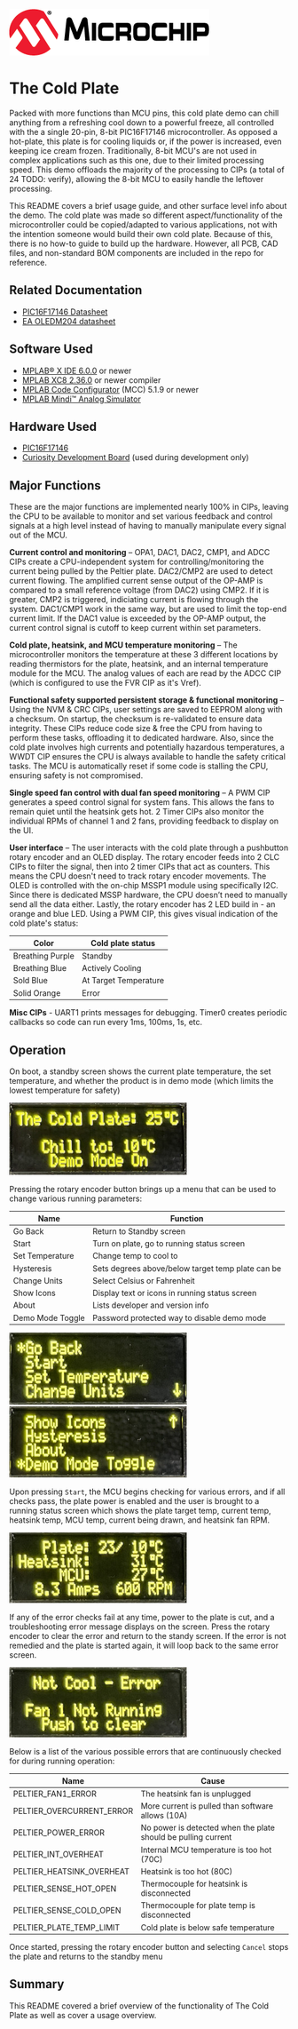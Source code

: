 [![MCHP](images/microchip.png)](https://www.microchip.com)

# The Cold Plate

Packed with more functions than MCU pins, this cold plate demo can chill anything from a refreshing cool down to a powerful freeze, all controlled with the a single 20-pin, 8-bit PIC16F17146 microcontroller. As opposed a hot-plate, this plate is for cooling liquids or, if the power is increased, even keeping ice cream frozen. Traditionally, 8-bit MCU's are not used in complex applications such as this one, due to their limited processing speed. This demo offloads the majority of the processing to CIPs (a total of 24 TODO: verify), allowing the 8-bit MCU to easily handle the leftover processing.

This README covers a brief usage guide, and other surface level info about the demo. The cold plate was made so different aspect/functionality of the microcontroller could be copied/adapted to various applications, not with the intention someone would build their own cold plate. Because of this, there is no how-to guide to build up the hardware. However, all PCB, CAD files, and non-standard BOM components are included in the repo for reference.

<!--ADD IN LATER AFTER APP NOTE IS PUBLISHED: For in-depth information on the implementation details of this demo, check out the app note listed in the related documentation. -->

## Related Documentation
- [PIC16F17146 Datasheet](https://ww1.microchip.com/downloads/aemDocuments/documents/MCU08/ProductDocuments/DataSheets/-PIC16F17126-46-Full-Featured-Microcontrollers-Data-Sheet-40002343C.pdf)
- [EA OLEDM204 datasheet](https://www.lcd-module.de/fileadmin/html-seiten/eng/pdf/doma/oledm204-ae.pdf)

## Software Used

- [MPLAB® X IDE 6.0.0](https://www.microchip.com/en-us/tools-resources/develop/mplab-x-ide) or newer
- [MPLAB XC8 2.36.0](https://www.microchip.com/en-us/tools-resources/develop/mplab-xc-compilers) or newer compiler
- [MPLAB Code Configurator](https://www.microchip.com/en-us/tools-resources/configure/mplab-code-configurator) (MCC) 5.1.9 or newer
- [MPLAB Mindi&trade; Analog Simulator](https://www.microchip.com/en-us/tools-resources/develop/analog-development-tool-ecosystem/mplab-mindi-analog-simulator)

## Hardware Used

- [PIC16F17146](https://www.microchip.com/en-us/product/PIC16F17146)
- [Curiosity Development Board](https://www.microchip.com/en-us/development-tool/dm164137) (used during development only)

## Major Functions

<!-- TODO after app note is published: In depth information on each major function system can be found in the App Note in related documentation. -->
These are the major functions are implemented nearly 100% in CIPs, leaving the CPU to be available to monitor and set various feedback and control signals at a high level instead of having to manually manipulate every signal out of the MCU.

**Current control and monitoring** – OPA1, DAC1, DAC2, CMP1, and ADCC CIPs create a CPU-independent system for controlling/monitoring the current being pulled by the Peltier plate. DAC2/CMP2 are used to detect current flowing. The amplified current sense output of the OP-AMP is compared to a small reference voltage (from DAC2) using CMP2. If it is greater, CMP2 is triggered, indiciating current is flowing through the system. DAC1/CMP1 work in the same way, but are used to limit the top-end current limit. If the DAC1 value is exceeded by the OP-AMP output, the current control signal is cutoff to keep current within set parameters.

**Cold plate, heatsink, and MCU temperature monitoring** – The microcontroller monitors the temperature at these 3 different locations by reading thermistors for the plate, heatsink, and an internal temperature module for the MCU. The analog values of each are read by the ADCC CIP (which is configured to use the FVR CIP as it's Vref).

**Functional safety supported persistent storage & functional monitoring** –  Using the NVM & CRC CIPs, user settings are saved to EEPROM along with a checksum. On startup, the checksum is re-validated to ensure data integrity. These CIPs reduce code size & free the CPU from having to perform these tasks, offloading it to dedicated hardware. Also, since the cold plate involves high currents and potentially hazardous temperatures, a WWDT CIP ensures the CPU is always available to handle the safety critical tasks. The MCU is automatically reset if some code is stalling the CPU, ensuring safety is not compromised.

**Single speed fan control with dual fan speed monitoring** – A PWM CIP generates a speed control signal for system fans. This allows the fans to remain quiet until the heatsink gets hot. 2 Timer CIPs also monitor the individual RPMs of channel 1 and 2 fans, providing feedback to display on the UI.

**User interface** – The user interacts with the cold plate through a pushbutton rotary encoder and an OLED display. The rotary encoder feeds into 2 CLC CIPs to filter the signal, then into 2 timer CIPs that act as counters. This means the CPU doesn't need to track rotary encoder movements. The OLED is controlled with the on-chip MSSP1 module using specifically I2C. Since there is dedicated MSSP hardware, the CPU doesn’t need to manually send all the data either. Lastly, the rotary encoder has 2 LED build in - an orange and blue LED. Using a PWM CIP, this gives visual indication of the cold plate's status:

| Color | Cold plate status |
| --- | --- |
| Breathing Purple | Standby |
| Breathing Blue | Actively Cooling |
| Sold Blue | At Target Temperature |
| Solid Orange | Error |

**Misc CIPs** - UART1 prints messages for debugging. Timer0 creates periodic callbacks so code can run every 1ms, 100ms, 1s, etc.

## Operation

On boot, a standby screen shows the current plate temperature, the set temperature, and whether the product is in demo mode (which limits the lowest temperature for safety)

![Main Menu](images/main_menu.jpg)

Pressing the rotary encoder button brings up a menu that can be used to change various running parameters:

| Name | Function |
| --- | --- |
| Go Back | Return to Standby screen |
| Start | Turn on plate, go to running status screen |
| Set Temperature | Change temp to cool to |
| Hysteresis | Sets degrees above/below target temp plate can be|
| Change Units | Select Celsius or Fahrenheit|
| Show Icons | Display text or icons in running status screen |
| About | Lists developer and version info |
| Demo Mode Toggle | Password protected way to disable demo mode|

![Top Menu](images/top_menu.jpg)
![Bottom Menu](images/bottom_menu.jpg)

Upon pressing `Start`, the MCU begins checking for various errors, and if all checks pass, the plate power is enabled and the user is brought to a running status screen which shows the plate target temp, current temp, heatsink temp, MCU temp, current being drawn, and heatsink fan RPM.

![Running Menu](images/running.jpg)

If any of the error checks fail at any time, power to the plate is cut, and a troubleshooting error message displays on the screen. Press the rotary encoder to clear the error and return to the standy screen. If the error is not remedied and the plate is started again, it will loop back to the same error screen.

![Error Menu](images/error.jpg)

Below is a list of the various possible errors that are continuously checked for during running operation:

| Name | Cause |
| --- | --- |
| PELTIER_FAN1_ERROR | The heatsink fan is unplugged |
| PELTIER_OVERCURRENT_ERROR | More current is pulled than software allows (10A)|
| PELTIER_POWER_ERROR | No power is detected when the plate should be pulling current |
| PELTIER_INT_OVERHEAT | Internal MCU temperature is too hot (70C)|
| PELTIER_HEATSINK_OVERHEAT | Heatsink is too hot (80C)|
| PELTIER_SENSE_HOT_OPEN | Thermocouple for heatsink is disconnected |
| PELTIER_SENSE_COLD_OPEN | Thermocouple for plate temp is disconnected |
| PELTIER_PLATE_TEMP_LIMIT | Cold plate is below safe temperature |

Once started, pressing the rotary encoder button and selecting `Cancel` stops the plate and returns to the standby menu

## Summary
This README covered a brief overview of the functionality of The Cold Plate as well as cover a usage overview. 

<!-- TODO: Add after app note is published: More in-depth information can be found in the app note listed in [Related Documentation](#related-documentation). -->
